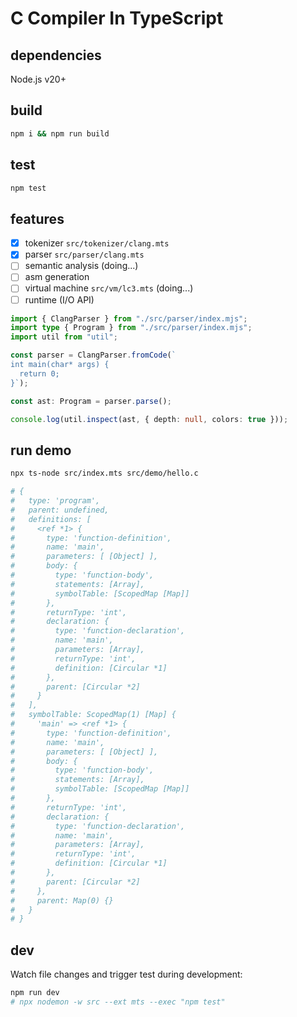 # C Compiler In TypeScript

## dependencies

Node.js v20+

## build

```bash
npm i && npm run build
```

## test

```bash
npm test
```

## features

- [x] tokenizer `src/tokenizer/clang.mts`
- [x] parser `src/parser/clang.mts`
- [ ] semantic analysis (doing...)
- [ ] asm generation
- [ ] virtual machine `src/vm/lc3.mts` (doing...)
- [ ] runtime (I/O API)

```typescript
import { ClangParser } from "./src/parser/index.mjs";
import type { Program } from "./src/parser/index.mjs";
import util from "util";

const parser = ClangParser.fromCode(`
int main(char* args) {
  return 0;
}`);

const ast: Program = parser.parse();

console.log(util.inspect(ast, { depth: null, colors: true }));
```

## run demo

```bash
npx ts-node src/index.mts src/demo/hello.c

# {
#   type: 'program',
#   parent: undefined,
#   definitions: [
#     <ref *1> {
#       type: 'function-definition',
#       name: 'main',
#       parameters: [ [Object] ],
#       body: {
#         type: 'function-body',
#         statements: [Array],
#         symbolTable: [ScopedMap [Map]]
#       },
#       returnType: 'int',
#       declaration: {
#         type: 'function-declaration',
#         name: 'main',
#         parameters: [Array],
#         returnType: 'int',
#         definition: [Circular *1]
#       },
#       parent: [Circular *2]
#     }
#   ],
#   symbolTable: ScopedMap(1) [Map] {
#     'main' => <ref *1> {
#       type: 'function-definition',
#       name: 'main',
#       parameters: [ [Object] ],
#       body: {
#         type: 'function-body',
#         statements: [Array],
#         symbolTable: [ScopedMap [Map]]
#       },
#       returnType: 'int',
#       declaration: {
#         type: 'function-declaration',
#         name: 'main',
#         parameters: [Array],
#         returnType: 'int',
#         definition: [Circular *1]
#       },
#       parent: [Circular *2]
#     },
#     parent: Map(0) {}
#   }
# }
```

## dev

Watch file changes and trigger test during development:

```bash
npm run dev
# npx nodemon -w src --ext mts --exec "npm test"
```
